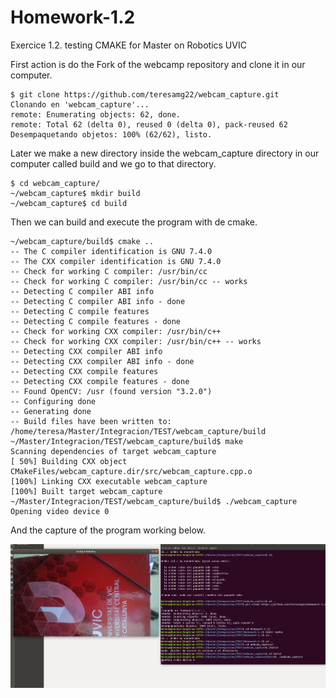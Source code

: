 # Homework-1.2
Exercice 1.2. testing CMAKE for Master on Robotics UVIC

First action is do the Fork of the webcamp repository and clone it in our computer.
```
$ git clone https://github.com/teresamg22/webcam_capture.git
Clonando en 'webcam_capture'...
remote: Enumerating objects: 62, done.
remote: Total 62 (delta 0), reused 0 (delta 0), pack-reused 62
Desempaquetando objetos: 100% (62/62), listo.
```

Later we make a new directory inside the webcam_capture directory in our computer called build and we go to that directory.
```
$ cd webcam_capture/
~/webcam_capture$ mkdir build
~/webcam_capture$ cd build

```
Then we can build and execute the program with de cmake.
```
~/webcam_capture/build$ cmake ..
-- The C compiler identification is GNU 7.4.0
-- The CXX compiler identification is GNU 7.4.0
-- Check for working C compiler: /usr/bin/cc
-- Check for working C compiler: /usr/bin/cc -- works
-- Detecting C compiler ABI info
-- Detecting C compiler ABI info - done
-- Detecting C compile features
-- Detecting C compile features - done
-- Check for working CXX compiler: /usr/bin/c++
-- Check for working CXX compiler: /usr/bin/c++ -- works
-- Detecting CXX compiler ABI info
-- Detecting CXX compiler ABI info - done
-- Detecting CXX compile features
-- Detecting CXX compile features - done
-- Found OpenCV: /usr (found version "3.2.0") 
-- Configuring done
-- Generating done
-- Build files have been written to: /home/teresa/Master/Integracion/TEST/webcam_capture/build
~/Master/Integracion/TEST/webcam_capture/build$ make
Scanning dependencies of target webcam_capture
[ 50%] Building CXX object CMakeFiles/webcam_capture.dir/src/webcam_capture.cpp.o
[100%] Linking CXX executable webcam_capture
[100%] Built target webcam_capture
~/Master/Integracion/TEST/webcam_capture/build$ ./webcam_capture 
Opening video device 0
```
And the capture of the program working below.

![Capture of webcam_capture program](https://github.com/teresamg22/Homework-1.2/blob/master/media/Captura%20de%20pantalla%20de%202019-11-02%2012-27-37.png)






